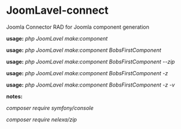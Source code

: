 # JoomLavel-connect
Joomla Connector RAD for Joomla component generation


**usage:**
_php JoomLavel make:component_

**usage:**
_php JoomLavel make:component BobsFirstComponent_

**usage:**
_php JoomLavel make:component BobsFirstComponent --zip_

**usage:**
_php JoomLavel make:component BobsFirstComponent -z_

**usage:**
_php JoomLavel make:component BobsFirstComponent -z -v_ 


**notes:**

_composer require symfony/console_

_composer require nelexa/zip_
